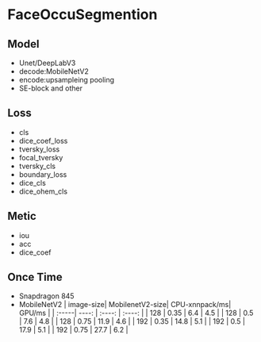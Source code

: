 # FaceOccuSegmention

## Model
* Unet/DeepLabV3
* decode:MobileNetV2
* encode:upsampleing pooling
* SE-block and other 

## Loss
* cls
* dice_coef_loss
* tversky_loss
* focal_tversky
* tversky_cls
* boundary_loss
* dice_cls
* dice_ohem_cls

## Metic
* iou 
* acc
* dice_coef

## Once Time
* Snapdragon 845
* MobileNetV2
| image-size| MobilenetV2-size| CPU-xnnpack/ms| GPU/ms |
| :-----| ----: | :----: | :----: |
| 128 |  0.35 | 6.4 | 4.5 |
| 128 |  0.5 | 7.6 | 4.8 |
| 128 |  0.75 | 11.9 | 4.6 |
| 192 |  0.35 | 14.8 | 5.1 |
| 192 |  0.5 | 17.9 | 5.1 |
| 192 |  0.75 | 27.7 | 6.2 |
